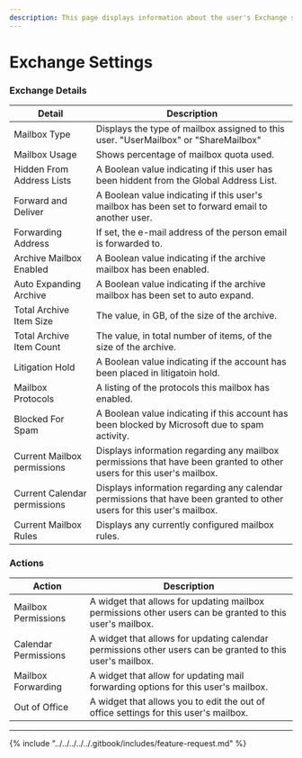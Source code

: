 ```yaml
---
description: This page displays information about the user's Exchange settings.
---
```


# Exchange Settings

### Exchange Details

| Detail                       | Description                                                                                                            |
| ---------------------------- | ---------------------------------------------------------------------------------------------------------------------- |
| Mailbox Type                 | Displays the type of mailbox assigned to this user. "UserMailbox" or "ShareMailbox"                                    |
| Mailbox Usage                | Shows percentage of mailbox quota used.                                                                                |
| Hidden From Address Lists    | A Boolean value indicating if this user has been hiddent from the Global Address List.                                 |
| Forward and Deliver          | A Boolean value indicating if this user's mailbox has been set to forward email to another user.                       |
| Forwarding Address           | If set, the e-mail address of the person email is forwarded to.                                                        |
| Archive Mailbox Enabled      | A Boolean value indicating if the archive mailbox has been enabled.                                                    |
| Auto Expanding Archive       | A Boolean value indicating if the archive mailbox has been set to auto expand.                                         |
| Total Archive Item Size      | The value, in GB, of the size of the archive.                                                                          |
| Total Archive Item Count     | The value, in total number of items, of the size of the archive.                                                       |
| Litigation Hold              | A Boolean value indicating if the account has been placed in litigatoin hold.                                          |
| Mailbox Protocols            | A listing of the protocols this mailbox has enabled.                                                                   |
| Blocked For Spam             | A Boolean value indicating if this account has been blocked by Microsoft due to spam activity.                         |
| Current Mailbox permissions  | Displays information regarding any mailbox permissions that have been granted to other users for this user's mailbox.  |
| Current Calendar permissions | Displays information regarding any calendar permissions that have been granted to other users for this user's mailbox. |
| Current Mailbox Rules        | Displays any currently configured mailbox rules.                                                                       |

### Actions

| Action               | Description                                                                                               |
| -------------------- | --------------------------------------------------------------------------------------------------------- |
| Mailbox Permissions  | A widget that allows for updating mailbox permissions other users can be granted to this user's mailbox.  |
| Calendar Permissions | A widget that allows for updating calendar permissions other users can be granted to this user's mailbox. |
| Mailbox Forwarding   | A widget that allow for updating mail forwarding options for this user's mailbox.                         |
| Out of Office        | A widget that allows you to edit the out of office settings for this user's mailbox.                      |

***

{% include "../../../../../.gitbook/includes/feature-request.md" %}

